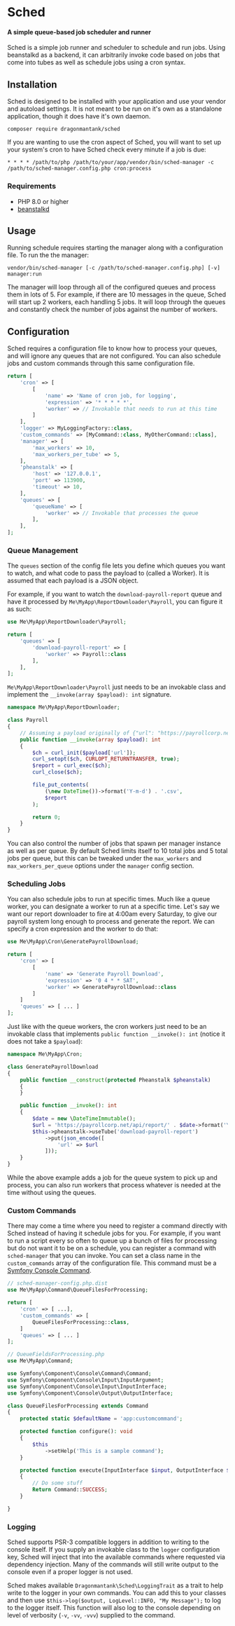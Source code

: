 # Sched
#### A simple queue-based job scheduler and runner

Sched is a simple job runner and scheduler to schedule and run jobs. Using beanstalkd as a backend, it can arbitrarily invoke code based on jobs that come into tubes as well as schedule jobs using a cron syntax.

## Installation

Sched is designed to be installed with your application and use your vendor and autoload settings. It is not meant to be run on it's own as a standalone application, though it does have it's own daemon.

```console
composer require dragonmantank/sched
```

If you are wanting to use the cron aspect of Sched, you will want to set up your system's cron to have Sched check every minute if a job is due:

```
* * * * /path/to/php /path/to/your/app/vendor/bin/sched-manager -c /path/to/sched-manager.config.php cron:process
```

### Requirements
- PHP 8.0 or higher
- [beanstalkd](https://beanstalkd.github.io/)

## Usage

Running schedule requires starting the manager along with a configuration file. To run the the manager:

```console
vendor/bin/sched-manager [-c /path/to/sched-manager.config.php] [-v] manager:run 
```

The manager will loop through all of the configured queues and process them in lots of 5. For example, if there are 10 messages in the queue, Sched will start up 2 workers, each handling 5 jobs. It will loop through the queues and constantly check the number of jobs against the number of workers.

## Configuration

Sched requires a configuration file to know how to process your queues, and will ignore any queues that are not configured. You can also schedule jobs and custom commands through this same configuration file.

```php
return [
    'cron' => [
        [
            'name' => 'Name of cron job, for logging',
            'expression' => '* * * * *',
            'worker' => // Invokable that needs to run at this time
        ]
    ],
    'logger' => MyLoggingFactory::class,
    'custom_commands' => [MyCommand::class, MyOtherCommand::class],
    'manager' => [
        'max_workers' => 10,
        'max_workers_per_tube' => 5,
    ],
    'pheanstalk' => [
        'host' => '127.0.0.1',
        'port' => 113900,
        'timeout' => 10,
    ],
    'queues' => [
        'queueName' => [
            'worker' => // Invokable that processes the queue
        ],
    ],
];
```

### Queue Management

The `queues` section of the config file lets you define which queues you want to watch, and what code to pass the payload to (called a Worker). It is assumed that each payload is a JSON object.

For example, if you want to watch the `download-payroll-report` queue and have it processed by `Me\MyApp\ReportDownloader\Payroll`, you can figure it as such:

```php
use Me\MyApp\ReportDownloader\Payroll;

return [
    'queues' => [
        'download-payroll-report' => [
            'worker' => Payroll::class
        ],
    ],
];
```

`Me\MyApp\ReportDownloader\Payroll` just needs to be an invokable class and implement the `__invoke(array $payload): int` signature. 

```php
namespace Me\MyApp\ReportDownloader;

class Payroll
{
    // Assuming a payload originally of {"url": "https://payrollcorp.net/api/report/2021-01-01?apiKey=S3CR3T"}
    public function __invoke(array $payload): int
    {
        $ch = curl_init($payload['url']);
        curl_setopt($ch, CURLOPT_RETURNTRANSFER, true);
        $report = curl_exec($ch);
        curl_close($ch);

        file_put_contents(
            (\new DateTime())->format('Y-m-d') . '.csv',
            $report
        );

        return 0;
    }
}
```

You can also control the number of jobs that spawn per manager instance as well as per queue. By default Sched limits itself to 10 total jobs and 5 total jobs per queue, but this can be tweaked under the `max_workers` and `max_workers_per_queue` options under the `manager` config section.

### Scheduling Jobs

You can also schedule jobs to run at specific times. Much like a queue worker, you can designate a worker to run at a specific time. Let's say we want our report downloader to fire at 4:00am every Saturday, to give our payroll system long enough to process and generate the report. We can specify a cron expression and the worker to do that:

```php
use Me\MyApp\Cron\GeneratePayrollDownload;

return [
    'cron' => [
        [
            'name' => 'Generate Payroll Download',
            'expression' => '0 4 * * SAT',
            'worker' => GeneratePayrollDownload::class
        ]
    ]
    'queues' => [ ... ]
];
```

Just like with the queue workers, the cron workers just need to be an invokable class that implements `public function __invoke(): int` (notice it does not take a `$payload`):

```php
namespace Me\MyApp\Cron;

class GeneratePayrollDownload
{
    public function __construct(protected Pheanstalk $pheanstalk)
    {
    }

    public function __invoke(): int
    {
        $date = new \DateTimeImmutable();
        $url = 'https://payrollcorp.net/api/report/' . $date->format('Y-m-d') . '/?apiKey=S3C3R3T';
        $this->pheanstalk->useTube('download-payroll-report')
            ->put(json_encode([
                'url' => $url
            ]));
    }
}
```

While the above example adds a job for the queue system to pick up and process, you can also run workers that process whatever is needed at the time without using the queues.

### Custom Commands

There may come a time where you need to register a command directly with Sched instead of having it schedule jobs for you. For example, if you want to run a script every so often to queue up a bunch of files for processing but do not want it to be on a schedule, you can register a command with `sched-manager` that you can invoke. You can set a class name in the `custom_commands` array of the configuration file. This command must be a [Symfony Console Command](https://symfony.com/doc/current/console.html).

```php
// sched-manager-config.php.dist
use Me\MyApp\Command\QueueFilesForProcessing;

return [
    'cron' => [ ...],
    'custom_commands' => [
        QueueFilesForProcessing::class,
    ]
    'queues' => [ ... ]
];
```

```php
// QueueFieldsForProcessing.php
use Me\MyApp\Command;

use Symfony\Component\Console\Command\Command;
use Symfony\Component\Console\Input\InputArgument;
use Symfony\Component\Console\Input\InputInterface;
use Symfony\Component\Console\Output\OutputInterface;

class QueueFilesForProcessing extends Command
{
    protected static $defaultName = 'app:customcommand';

    protected function configure(): void
    {
        $this
            ->setHelp('This is a sample command');
    }

    protected function execute(InputInterface $input, OutputInterface $output)
    {
        // Do some stuff
        Return Command::SUCCESS;
    }

}
```

### Logging
Sched supports PSR-3 compatible loggers in addition to writing to the console itself. If you supply an invokable class to the `logger` configuration key, Sched will inject that into the available commands where requested via dependency injection. Many of the commands will still write output to the console even if a proper logger is not used. 

Sched makes available `Dragonmantank\Sched\LoggingTrait` as a trait to help write to the logger in your own commands. You can add this to your classes and then use `$this->log($output, LogLevel::INFO, "My Message");` to log to the logger itself. This function will also log to the console depending on level of verbosity (`-v`, `-vv`, `-vvv`) supplied to the command.